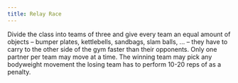 ```yaml
---
title: Relay Race
---
```


Divide the class into teams of three and give every team an equal amount of objects – bumper plates, kettlebells, sandbags, slam balls, ... – they have to carry to the other side of the gym faster than their opponents. Only one partner per team may move at a time. The winning team may pick any bodyweight movement the losing team has to perform 10-20 reps of as a penalty.
